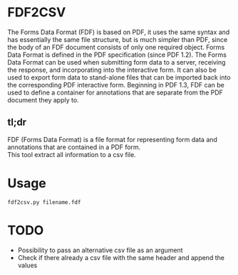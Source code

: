 FDF2CSV
=========
The Forms Data Format (FDF) is based on PDF, it uses the same syntax and has essentially the same file structure, but is much simpler than PDF, since the body of an FDF document consists of only one required object. Forms Data Format is defined in the PDF specification (since PDF 1.2). The Forms Data Format can be used when submitting form data to a server, receiving the response, and incorporating into the interactive form. It can also be used to export form data to stand-alone files that can be imported back into the corresponding PDF interactive form. Beginning in PDF 1.3, FDF can be used to define a container for annotations that are separate from the PDF document they apply to.

tl;dr
-----
FDF (Forms Data Format) is a file format for representing form data and annotations that are contained in a PDF form.<br>
This tool extract all information to a csv file.

Usage
=====
    fdf2csv.py filename.fdf

TODO
====
* Possibility to pass an alternative csv file as an argument
* Check if there already a csv file with the same header and append the values
